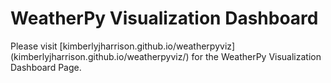 # WeatherPy Visualization Dashboard

Please visit [kimberlyjharrison.github.io/weatherpyviz] (kimberlyjharrison.github.io/weatherpyviz/) for the WeatherPy Visualization Dashboard Page. 
